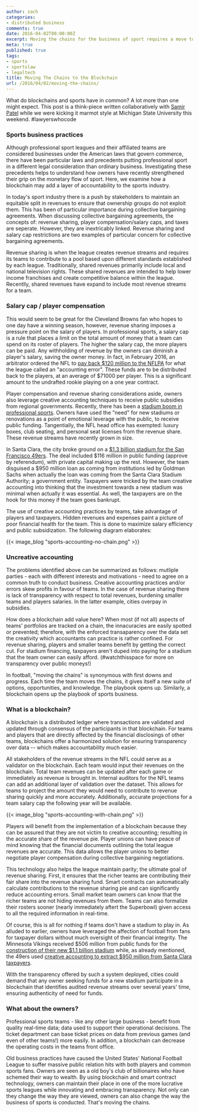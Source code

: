 ```yaml
---
author: zach
categories:
- distributed business
comments: true
date: 2016-04-02T00:00:00Z
excerpt: Moving the chains for the business of sport requires a move towards blockchains.
meta: true
published: true
tags:
- sports
- sportslaw
- legaltech
title: Moving The Chains to the Blockchain
url: /2016/04/02/moving-the-chains/
---
```


What do blockchains and sports have in common? A lot more than one might expect. This post is a think-piece written collaboratively with [Samir Patel](https://twitter.com/samirpatellaw) while we were kicking it marmot style at Michigan State University this weekend. #lawyerswhocode

### Sports business practices

Although professional sport leagues and their affiliated teams are considered businesses under the American laws that govern commerce, there have been particular laws and precedents putting professional sport in a different legal consideration than ordinary business. Investigating these precedents helps to understand how owners have recently strengthened their grip on the monetary flow of sport. Here, we examine how a blockchain may add a layer of accountability to the sports industry.

In today's sport industry there is a push by stakeholders to maintain an equitable split in revenues to ensure that ownership groups do not exploit them. This has been of particular importance during collective bargaining agreements. When discussing collective bargaining agreements, the concepts of: revenue sharing, player compensation/salary caps, and taxes are seperate. However, they are inextricably linked. Revenue sharing and salary cap restrictions are two examples of particular concern for collective bargaining agreements.

Revenue sharing is when the league creates revenue streams and requires its teams to contribute to a pool based upon different standards established by each league. Traditionally, shared revenues primarily include local and national television rights. These shared revenues are intended to help lower income franchises and create competitive balance within the league. Recentlly, shared revenues have expand to include most revenue streams for a team.

### Salary cap / player compensation

This would seem to be great for the Cleveland Browns fan who hopes to one day have a winning season, however, revenue sharing imposes a pressure point on the salary of players. In professional sports, a salary cap is a  rule that places a limit on the total amount of money that a team can spend on its roster of players. The higher the salary cap, the more players can be paid. Any withholding of revenue by the owners can diminish a player's salary, saving the owner money. In fact, in February 2016, an arbitrator ordered the NFL to [pay back $120 million to the NFLPA](http://fortune.com/2016/02/23/nfl-salary-cap/) for what the league called an "accounting error". These funds are to be distributed back to the players, at an average of $71000 per player. This is a significant amount to the undrafted rookie playing on a one year contract.

Player compensation and revenue sharing considerations aside, owners also leverage creative accounting techniques to receive public subsidies from regional governments. Recently, there has been a [stadium boom in professional sports](http://www.nytimes.com/2009/12/25/sports/25stadium.html?_r=0). Owners have used the "need" for new stadiums or renovations as a point of emotional leverage with the public, to receive public funding. Tangentially, the NFL head office has exempted: luxury boxes, club seating, and personal seat licenses from the revenue share. These revenue streams have recently grown in size.

In Santa Clara, the city broke ground on a [$1.3 billion stadium for the San Francisco 49ers](http://www.voiceofsandiego.org/topics/land-use/how-the-49ers-got-a-stadium-and-why-it-wont-work-here/). The deal included $116 million in public funding (approve by referendum), with private capital making up the rest. However, the team disguised a $950 million loan as coming from institutions led by Goldman Sachs when actually the loan was coming from the Santa Clara Stadium Authority; a government entity. Taxpayers were tricked by the team creative accounting into thinking that the investment towards a new stadium was minimal when actually it was essential. As well, the taxpayers are on the hook for this money if the team goes bankrupt.

The use of creative accounting practices by teams, take advantage of players and taxpayers. Hidden revenues and expenses paint a picture of poor financial health for the team. This is done to maximize salary efficiency and public subsidization. The following diagram elaborates:

{{< image_blog "sports-accounting-no-chain.png" >}}

### Uncreative accounting

The problems identified above can be summarized as follows: mutliple parties - each with different interests and motivations - need to agree on a common truth to conduct business. Creative accounting practices and/or errors skew profits in favour of teams. In the case of revenue sharing there is lack of transparency with respect to total revenues, burdening smaller teams and players salaries. In the latter example, cities overpay in subsidies.

How does a blockchain add value here? When most (if not all) aspects of teams' portfolios are tracked on a chain, the innacuracies are easily spotted or prevented; therefore, with the enforced transaparency over the data set the creativity which accountants can practice is rather confined. For revenue sharing, players and smaller teams benefit by getting the correct cut. For stadium financing, taxpayers aren't duped into paying for a stadium that the team owner can easily afford. (#watchthisspace for more on transparency over public moneys!)

In football, "moving the chains" is synonymous with first downs and progress. Each time the team moves the chains, it gives itself a new suite of options, opportunities, and knowledge. The playbook opens up. Similarly, a blockchain opens up the playbook of sports business.

### What is a blockchain?

A blockchain is a distributed ledger where transactions are validated and updated through consensus of the participants in that blockchain. For teams and players that are directly affected by the financial disclosings of other teams, blockchains offer a harmonized solution for ensuring transparency over data -- which makes accountability much easier.

All stakeholders of the revenue streams in the NFL could serve as a validator on the blockchain. Each team would input their revenues on the blockchain. Total team revenues can be updated after each game or immediately as revenue is brought in. Internal auditors for the NFL teams can add an additional layer of validation over the dataset. This allows for teams to project the amount they would need to contribute to revenue sharing quickly and more accurately. Additionally, accurate projections for a team salary cap the following year will be available.

{{< image_blog "sports-accounting-with-chain.png" >}}

Players will benefit from the implementation of a blockchain because they can be assured that they are not victim to creative accounting; resulting in the accurate share of the revenue pie. Player unions can have peace of mind knowing that the financial documents outlining the total league revenues are accurate. This data allows the player unions to better negotiate player compensation during collective bargaining negotiations.

This technology also helps the league maintain parity; the ultimate goal of revenue sharing. First, it ensures that the richer teams are contributing their fair share into the revenue sharing fund. Smart contracts can automatically calculate contributions to the revenue sharing pie and can significantly reduce accounting errors. Small market team owners can know that the richer teams are not hiding revenues from them. Teams can also formalize their rosters sooner (nearly immediately aftert the Superbowl) given access to all the required information in real-time.

Of course, this is all for nothing if teams don't have a stadium to play in. As alluded to earlier, owners have leveraged the affection of football from fans for taxpayer dollars without much oversight of their financial integrity. The Minnesota Vikings received $506 million from public funds for the [construction of their new $1.1 billion stadium](http://www.startribune.com/vikings-tap-many-sources-for-stadium-funds/311897781/) while, as already mentioned, the 49ers used [creative accounting to extract $950 million from Santa Clara taxpayers](http://www.fieldofschemes.com/news/archives/2012/03/4859_santa_clara_49e_6.html).

With the transparency offered by such a system deployed, cities could demand that any owner seeking funds for a new stadium participate in a blockchain that identifies audited revenue streams over several years' time, ensuring authenticity of need for funds.

### What about the owners?

Professional sports teams - like any other large business - benefit from quality real-time data; data used to support their operational decisions. The ticket department can base ticket prices on data from previous games (and even of other teams!) more easily. In addition, a blockchain can decrease the operating costs in the teams front office.

Old business practices have caused the United States' National Football League to suffer massive public relation hits with both players and common sports fans. Owners are seen as a old boy's club of billionaires who have schemed their way to wealth. By using blockchain and smart contract technology, owners can maintain their place in one of the more lucrative sports leagues while innovating and embracing transparency. Not only can they change the way they are viewed, owners can also change the way the business of sports is conducted. That's moving the chains.
